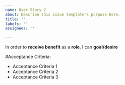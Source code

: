 ```yaml
---
name: User Story 2
about: Describe this issue template's purpose here.
title: ''
labels: ''
assignees: ''

---
```


In order to **receive benefit** as a **role**, I can **goal/desire**

#Acceptance Criteria:
- Acceptance Criteria 1
- Acceptance Criteria 2
- Acceptance Criteria 3
